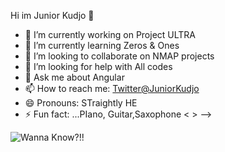  Hi im Junior Kudjo 👋



- 🔭 I’m currently working on Project ULTRA
- 🌱 I’m currently learning Zeros & Ones
- 👯 I’m looking to collaborate on NMAP projects
- 🤔 I’m looking for help with All codes
- 💬 Ask me about Angular 
- 📫 How to reach me: [Twitter@JuniorKudjo](https://twitter.com/KOJOskillions)
- 😄 Pronouns: STraightly HE
- ⚡ Fun fact: ...PIano, Guitar,Saxophone < >
-->


![Wanna Know?!!](https://github-readme-stats.vercel.app/api?username=jkudjo&&show_icons=true&title_color=ffffff&icon_color=bb2acf&text_color=daf7dc&bg_color=151515)
